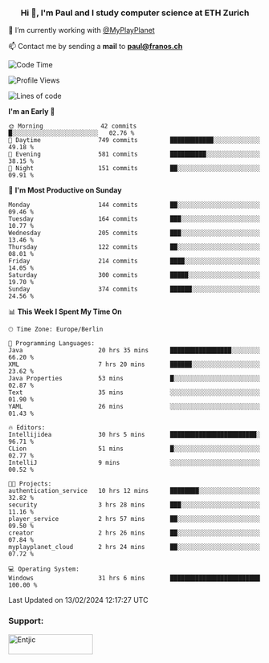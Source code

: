 <h3 align="center">Hi 👋, I'm Paul and I study computer science at ETH Zurich</h3>

🔭 I’m currently working with [@MyPlayPlanet](https://github.com/MyPlayPlanet)
  
📫 Contact me by sending a **mail** to **paul@franos.ch**


<!--START_SECTION:waka-->
![Code Time](http://img.shields.io/badge/Code%20Time-1%2C194%20hrs%2038%20mins-blue)

![Profile Views](http://img.shields.io/badge/Profile%20Views-0-blue)

![Lines of code](https://img.shields.io/badge/From%20Hello%20World%20I%27ve%20Written-2.3%20million%20lines%20of%20code-blue)

**I'm an Early 🐤** 

```text
🌞 Morning                42 commits          █░░░░░░░░░░░░░░░░░░░░░░░░   02.76 % 
🌆 Daytime                749 commits         ████████████░░░░░░░░░░░░░   49.18 % 
🌃 Evening                581 commits         ██████████░░░░░░░░░░░░░░░   38.15 % 
🌙 Night                  151 commits         ██░░░░░░░░░░░░░░░░░░░░░░░   09.91 % 
```
📅 **I'm Most Productive on Sunday** 

```text
Monday                   144 commits         ██░░░░░░░░░░░░░░░░░░░░░░░   09.46 % 
Tuesday                  164 commits         ███░░░░░░░░░░░░░░░░░░░░░░   10.77 % 
Wednesday                205 commits         ███░░░░░░░░░░░░░░░░░░░░░░   13.46 % 
Thursday                 122 commits         ██░░░░░░░░░░░░░░░░░░░░░░░   08.01 % 
Friday                   214 commits         ████░░░░░░░░░░░░░░░░░░░░░   14.05 % 
Saturday                 300 commits         █████░░░░░░░░░░░░░░░░░░░░   19.70 % 
Sunday                   374 commits         ██████░░░░░░░░░░░░░░░░░░░   24.56 % 
```


📊 **This Week I Spent My Time On** 

```text
🕑︎ Time Zone: Europe/Berlin

💬 Programming Languages: 
Java                     20 hrs 35 mins      █████████████████░░░░░░░░   66.20 % 
XML                      7 hrs 20 mins       ██████░░░░░░░░░░░░░░░░░░░   23.62 % 
Java Properties          53 mins             █░░░░░░░░░░░░░░░░░░░░░░░░   02.87 % 
Text                     35 mins             ░░░░░░░░░░░░░░░░░░░░░░░░░   01.90 % 
YAML                     26 mins             ░░░░░░░░░░░░░░░░░░░░░░░░░   01.43 % 

🔥 Editors: 
Intellijidea             30 hrs 5 mins       ████████████████████████░   96.71 % 
CLion                    51 mins             █░░░░░░░░░░░░░░░░░░░░░░░░   02.77 % 
IntelliJ                 9 mins              ░░░░░░░░░░░░░░░░░░░░░░░░░   00.52 % 

🐱‍💻 Projects: 
authentication_service   10 hrs 12 mins      ████████░░░░░░░░░░░░░░░░░   32.82 % 
security                 3 hrs 28 mins       ███░░░░░░░░░░░░░░░░░░░░░░   11.16 % 
player_service           2 hrs 57 mins       ██░░░░░░░░░░░░░░░░░░░░░░░   09.50 % 
creator                  2 hrs 26 mins       ██░░░░░░░░░░░░░░░░░░░░░░░   07.84 % 
myplayplanet_cloud       2 hrs 24 mins       ██░░░░░░░░░░░░░░░░░░░░░░░   07.72 % 

💻 Operating System: 
Windows                  31 hrs 6 mins       █████████████████████████   100.00 % 
```


 Last Updated on 13/02/2024 12:17:27 UTC
<!--END_SECTION:waka-->

<h3 align="left">Support:</h3>
<p><a href="https://ko-fi.com/Entjic"> <img align="left" src="https://cdn.ko-fi.com/cdn/kofi3.png?v=3" height="40" width="168" alt="Entjic" /></a></p>
